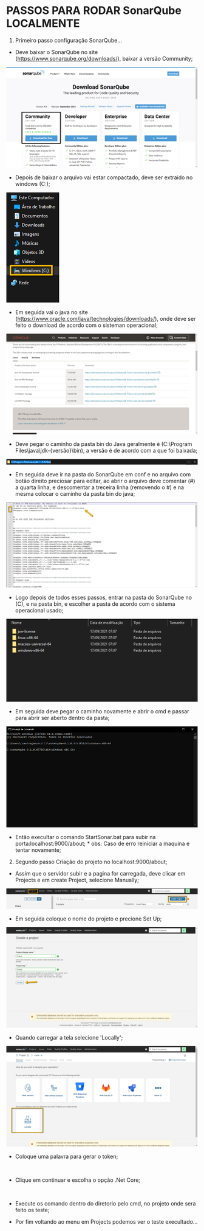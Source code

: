 # PASSOS PARA RODAR SonarQube LOCALMENTE

1. Primeiro passo configuração SonarQube... 

* Deve baixar o SonarQube no site (https://www.sonarqube.org/downloads/), baixar a versão Community;

<img src="exemplos/download_sonar.png">

* Depois de baixar o arquivo vai estar compactado, deve ser extraido no windows (C:);

<img src="exemplos/pasta_C.png">

* Em seguida vai o java no site (https://www.oracle.com/java/technologies/downloads/), onde deve ser feito o download de acordo com o sisteman operacional;

<img src="exemplos/java_download.png">

* Deve pegar o caminho da pasta bin do Java geralmente é (C:\Program Files\java\jdk-{versão}\bin), a versão é de acordo com a que foi baixada;

<img src="exemplos/caminho_java.png">

* Em seguida deve ir na pasta do SonarQube em conf e no arquivo com botão direito preciosar para editar, ao abrir o arquivo deve comentar (#) a quarta linha, e descomentar a treceira linha (removendo o #) e na mesma colocar o caminho da pasta bin do java;

<img src="exemplos/exemplo_conf.png">

* Logo depois de todos esses passos, entrar na pasta do SonarQube no (C), e na pasta bin, e escolher a pasta de acordo com o sistema operacional usado;

<img src="exemplos/sistema.png">

* Em seguida deve pegar o caminho novamente e abrir o cmd e passar para abrir ser aberto dentro da pasta;

<img src="exemplos/cmd.png">

* Então execultar o comando StartSonar.bat para subir na porta:localhost:9000/about; * obs: Caso de erro reiniciar a maquina e tentar novamente; 

2. Segundo passo Criação do projeto no localhost:9000/about;

* Assim que o servidor subir e a pagina for carregada, deve clicar em Projects e em create Project, selecione Manually;

<img src="exemplos/projetos.png">

* Em seguida coloque o nome do projeto e precione Set Up;

<img src="exemplos/create_project.png">

* Quando carregar a tela selecione 'Locally';

<img src="exemplos/local.png">

* Coloque uma palavra para gerar o token;

<img src="">
  
* Clique em continuar e escolha o opção .Net Core;

<img src="">

* Execute os comando dentro do diretorio pelo cmd, no projeto onde sera feito os teste;

* Por fim voltando ao menu em Projects podemos ver o teste execultado...

<img src="">
